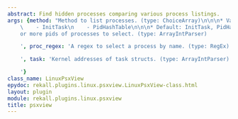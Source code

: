 ```yaml
---
abstract: Find hidden processes comparing various process listings.
args: {method: "Method to list processes. (type: ChoiceArray)\n\n\n* Valid Choices:\n\
    \    - InitTask\n    - PidHashTable\n\n\n* Default: InitTask, PidHashTable", pids: 'One
    or more pids of processes to select. (type: ArrayIntParser)

    ', proc_regex: 'A regex to select a process by name. (type: RegEx)

    ', task: 'Kernel addresses of task structs. (type: ArrayIntParser)

    '}
class_name: LinuxPsxView
epydoc: rekall.plugins.linux.psxview.LinuxPsxView-class.html
layout: plugin
module: rekall.plugins.linux.psxview
title: psxview
---
```


